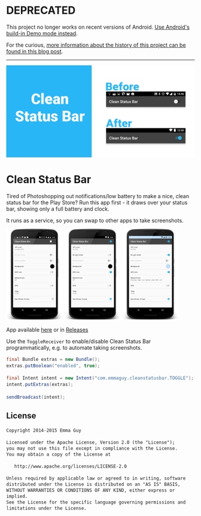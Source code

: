 # DEPRECATED

This project no longer works on recent versions of Android. [Use Android's build-in Demo mode instead](https://developer.android.com/studio/debug/dev-options#general).

For the curious, [more information about the history of this project can be found in this blog post](http://emmav.me/posts/2015-oct-11-clean-status-bar/).

---

![banner](images/banner_before_after.png)

# Clean Status Bar
Tired of Photoshopping out notifications/low battery to make a nice, clean status bar for the Play Store? Run this app first - it draws over your status bar, showing only a full battery and clock.

It runs as a service, so you can swap to other apps to take screenshots.

<img src="images/before.png" width="30%" />
<img src="images/after.png" width="30%" />
<img src="images/m-light.png" width="30%" />

App available [here](https://play.google.com/store/apps/details?id=com.emmaguy.cleanstatusbar) or in [Releases](https://github.com/emmaguy/clean-status-bar/releases)

Use the `ToggleReceiver` to enable/disable Clean Status Bar programmatically, e.g. to automate taking screenshots.

```java
final Bundle extras = new Bundle();
extras.putBoolean("enabled", true);

final Intent intent = new Intent("com.emmaguy.cleanstatusbar.TOGGLE");
intent.putExtras(extras);

sendBroadcast(intent);
```


License
--------

    Copyright 2014-2015 Emma Guy

    Licensed under the Apache License, Version 2.0 (the "License");
    you may not use this file except in compliance with the License.
    You may obtain a copy of the License at

       http://www.apache.org/licenses/LICENSE-2.0

    Unless required by applicable law or agreed to in writing, software
    distributed under the License is distributed on an "AS IS" BASIS,
    WITHOUT WARRANTIES OR CONDITIONS OF ANY KIND, either express or implied.
    See the License for the specific language governing permissions and
    limitations under the License.

